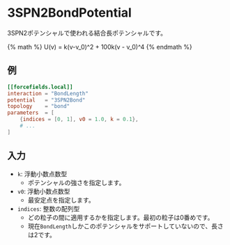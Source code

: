 # 3SPN2BondPotential

3SPN2ポテンシャルで使われる結合長ポテンシャルです。

{% math %}
U(v) = k(v-v_0)^2 + 100k(v - v_0)^4
{% endmath %}

## 例

```toml
[[forcefields.local]]
interaction = "BondLength"
potential   = "3SPN2Bond"
topology    = "bond"
parameters  = [
    {indices = [0, 1], v0 = 1.0, k = 0.1},
    # ...
]
```

## 入力

- `k`: 浮動小数点数型
  - ポテンシャルの強さを指定します。
- `v0`: 浮動小数点数型
  - 最安定点を指定します。
- `indices`: 整数の配列型
  - どの粒子の間に適用するかを指定します。最初の粒子は0番めです。
  - 現在`BondLength`しかこのポテンシャルをサポートしていないので、長さは2です。
